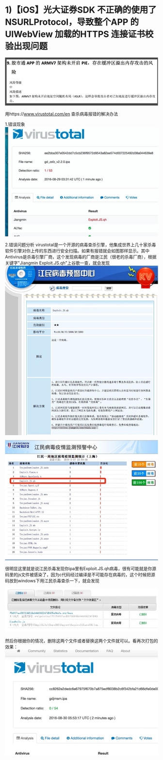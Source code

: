 # 1)【iOS】光大证券SDK 不正确的使用了NSURLProtocol，导致整个APP 的UIWebView 加载的HTTPS 连接证书校验出现问题

![](media/15153912697869.jpg)


用https://www.virustotal.com/en 查杀病毒报错的解决办法

1.错误现象
![](media/15153913015703.jpg)


2.错误问题分析
     virustotal是一个开源的病毒查杀引擎，他集成世界上几十家杀毒软件引擎对你上传的东西进行安全扫描。如果有报错就会如图那样显示。其中Antivirus是杀毒引擎厂商，这个发现病毒的厂商是江民（很老的杀毒厂商），根据关键字"Jiangmin Exploit.JS.qh”上谷歌一查，就会发现
![](media/15153913129915.png)


![](media/15153913349818.jpg)




很明显这里就是说江民杀毒发现你ipa里有Exploit.JS.qh病毒，很有可能就是你源码里的js文件被感染了，因为c代码经过编译是不可能存在病毒的，这个时候把源码放到windows下用江民杀毒查杀一下，就会发现

![](media/15153913577029.jpg)

然后你根据你的情况，删除这两个文件或者替换这两个文件就可以。看再次打包的效果：
![](media/15153913723131.jpg)




